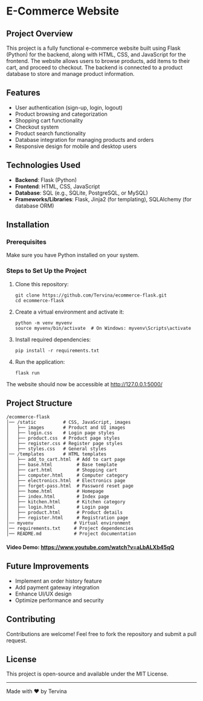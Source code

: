 # E-Commerce Website

## Project Overview

This project is a fully functional e-commerce website built using Flask (Python) for the backend, along with HTML, CSS, and JavaScript for the frontend. The website allows users to browse products, add items to their cart, and proceed to checkout. The backend is connected to a product database to store and manage product information.

## Features

- User authentication (sign-up, login, logout)
- Product browsing and categorization
- Shopping cart functionality
- Checkout system
- Product search functionality
- Database integration for managing products and orders
- Responsive design for mobile and desktop users

## Technologies Used

- **Backend**: Flask (Python)
- **Frontend**: HTML, CSS, JavaScript
- **Database**: SQL (e.g., SQLite, PostgreSQL, or MySQL)
- **Frameworks/Libraries**: Flask, Jinja2 (for templating), SQLAlchemy (for database ORM)

## Installation

### Prerequisites

Make sure you have Python installed on your system.

### Steps to Set Up the Project

1. Clone this repository:
   ```
   git clone https://github.com/Tervina/ecommerce-flask.git
   cd ecommerce-flask
   ```

2. Create a virtual environment and activate it:
   ```
   python -m venv myvenv
   source myvenv/bin/activate  # On Windows: myvenv\Scripts\activate
   ```

3. Install required dependencies:
   ```
   pip install -r requirements.txt
   ```

4. Run the application:
   ```
   flask run
   ```

The website should now be accessible at http://127.0.0.1:5000/

## Project Structure

```
/ecommerce-flask
│── /static          # CSS, JavaScript, images
│   ├── images       # Product and UI images
│   ├── login.css    # Login page styles
│   ├── product.css  # Product page styles
│   ├── register.css # Register page styles
│   ├── styles.css   # General styles
│── /templates       # HTML templates
│   ├── add_to_cart.html  # Add to cart page
│   ├── base.html         # Base template
│   ├── cart.html         # Shopping cart
│   ├── computer.html     # Computer category
│   ├── electronics.html  # Electronics page
│   ├── forget-pass.html  # Password reset page
│   ├── home.html         # Homepage
│   ├── index.html        # Index page
│   ├── kitchen.html      # Kitchen category
│   ├── login.html        # Login page
│   ├── product.html      # Product details
│   ├── register.html     # Registration page
│── myvenv               # Virtual environment
│── requirements.txt     # Project dependencies
│── README.md            # Project documentation
```
#### Video Demo: https://www.youtube.com/watch?v=aLbALXb45qQ
## Future Improvements

- Implement an order history feature
- Add payment gateway integration
- Enhance UI/UX design
- Optimize performance and security

## Contributing

Contributions are welcome! Feel free to fork the repository and submit a pull request.

## License

This project is open-source and available under the MIT License.

---

Made with ❤️ by Tervina
